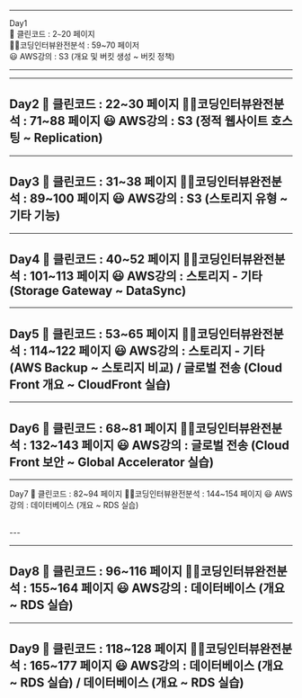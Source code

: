 
-----
Day1 
<br>
📕    클린코드       : 2`~`20 페이지<br>
👨‍💻코딩인터뷰완전분석 : 59~70 페이저<br>
😃    AWS강의       : S3 (개요 및 버킷 생성 ~ 버킷 정책)<br>

-----

-----
Day2
📕    클린코드       : 22~30 페이지
👨‍💻코딩인터뷰완전분석 : 71~88 페이지
😃    AWS강의       : S3 (정적 웹사이트 호스팅 ~ Replication)
<br>
---

---
Day3
📕    클린코드       : 31~38 페이지
👨‍💻코딩인터뷰완전분석 : 89~100 페이지
😃    AWS강의       : S3 (스토리지 유형 ~ 기타 기능) 
<br>
---

---
Day4
📕    클린코드       : 40~52 페이지
👨‍💻코딩인터뷰완전분석 : 101~113 페이지
😃    AWS강의       : 스토리지 - 기타 (Storage Gateway ~ DataSync)
<br>
---

---
Day5
📕    클린코드       : 53~65 페이지
👨‍💻코딩인터뷰완전분석 : 114~122 페이지
😃    AWS강의       : 스토리지 - 기타 (AWS Backup ~ 스토리지 비교) / 글로벌 전송 (Cloud Front 개요 ~ CloudFront 실습)
<br>
---

---
Day6
📕    클린코드       : 68~81 페이지
👨‍💻코딩인터뷰완전분석 : 132~143 페이지
😃    AWS강의       : 글로벌 전송 (Cloud Front 보안 ~ Global Accelerator 실습)
<br>
---

---
Day7
📕    클린코드       : 82~94 페이지
👨‍💻코딩인터뷰완전분석 : 144~154 페이지
😃    AWS강의       : 데이터베이스 (개요 ~ RDS 실습)

<br>
---

---
Day8
📕    클린코드       : 96~116 페이지
👨‍💻코딩인터뷰완전분석 : 155~164 페이지
😃    AWS강의       : 데이터베이스 (개요 ~ RDS 실습)
<br>
---

---
Day9
📕    클린코드       : 118~128 페이지
👨‍💻코딩인터뷰완전분석 : 165~177 페이지
😃    AWS강의       : 데이터베이스 (개요 ~ RDS 실습) / 데이터베이스 (개요 ~ RDS 실습)
<br>
---
